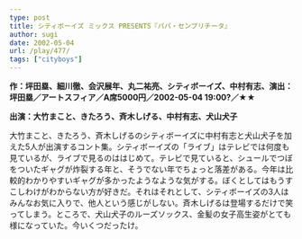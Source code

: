 ```yaml
---
type: post
title: シティボーイズ ミックス PRESENTS『パパ・センプリチータ』
author: sugi
date: 2002-05-04
url: /play/477/
tags: ["cityboys"]
---
```

**作：坪田塁、細川徹、会沢展年、丸二祐亮、シティボーイズ、中村有志、演出：坪田塁／アートスフィア／A席5000円／2002-05-04 19:00?／★★**

**出演：大竹まこと、きたろう、斉木しげる、中村有志、犬山犬子**

大竹まこと、きたろう、斉木しげるのシティボーイズに中村有志と犬山犬子を加えた5人が出演するコント集。シティボーイズの「ライブ」はテレビでは何度も見ているが、ライブで見るのははじめて。テレビで見ていると、シュールでつぼをついたギャグが炸裂する年と、そうでない年でちょっと落差がある。今年は比較的わかりやすいギャグが多かったようなような気がする。ぼくとしてはもうすこしわけがわからない方が好きだ。それはそれとして、シティボーイズの3人はみんなお気に入りで、他人という感じがしない。斉木しげるは登場するだけで笑ってしまう。ところで、犬山犬子のルーズソックス、金髪の女子高生姿がとても様になっていた。今いくつだったけ。

